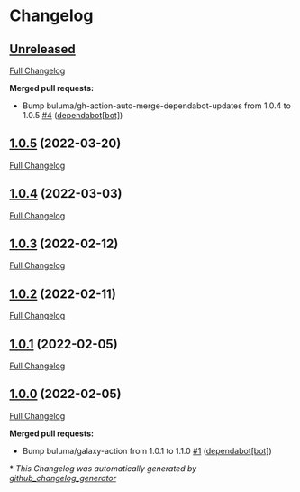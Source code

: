 # Changelog

## [Unreleased](https://github.com/buluma/ansible-role-locale/tree/HEAD)

[Full Changelog](https://github.com/buluma/ansible-role-locale/compare/1.0.5...HEAD)

**Merged pull requests:**

- Bump buluma/gh-action-auto-merge-dependabot-updates from 1.0.4 to 1.0.5 [\#4](https://github.com/buluma/ansible-role-locale/pull/4) ([dependabot[bot]](https://github.com/apps/dependabot))

## [1.0.5](https://github.com/buluma/ansible-role-locale/tree/1.0.5) (2022-03-20)

[Full Changelog](https://github.com/buluma/ansible-role-locale/compare/1.0.4...1.0.5)

## [1.0.4](https://github.com/buluma/ansible-role-locale/tree/1.0.4) (2022-03-03)

[Full Changelog](https://github.com/buluma/ansible-role-locale/compare/1.0.3...1.0.4)

## [1.0.3](https://github.com/buluma/ansible-role-locale/tree/1.0.3) (2022-02-12)

[Full Changelog](https://github.com/buluma/ansible-role-locale/compare/1.0.2...1.0.3)

## [1.0.2](https://github.com/buluma/ansible-role-locale/tree/1.0.2) (2022-02-11)

[Full Changelog](https://github.com/buluma/ansible-role-locale/compare/1.0.1...1.0.2)

## [1.0.1](https://github.com/buluma/ansible-role-locale/tree/1.0.1) (2022-02-05)

[Full Changelog](https://github.com/buluma/ansible-role-locale/compare/1.0.0...1.0.1)

## [1.0.0](https://github.com/buluma/ansible-role-locale/tree/1.0.0) (2022-02-05)

[Full Changelog](https://github.com/buluma/ansible-role-locale/compare/49b8b3a13562c88d46cd9a7a7935104055e0324b...1.0.0)

**Merged pull requests:**

- Bump buluma/galaxy-action from 1.0.1 to 1.1.0 [\#1](https://github.com/buluma/ansible-role-locale/pull/1) ([dependabot[bot]](https://github.com/apps/dependabot))



\* *This Changelog was automatically generated by [github_changelog_generator](https://github.com/github-changelog-generator/github-changelog-generator)*
